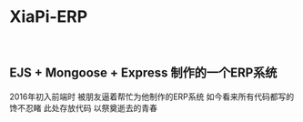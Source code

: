  # XiaPi-ERP
 
 ## EJS + Mongoose + Express 制作的一个ERP系统
 
 2016年初入前端时 被朋友逼着帮忙为他制作的ERP系统 如今看来所有代码都写的馋不忍睹
 此处存放代码 以祭奠逝去的青春

